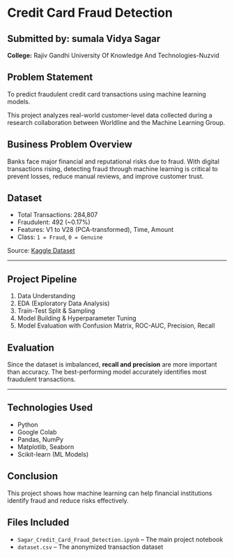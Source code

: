 # Credit Card Fraud Detection

## Submitted by: sumala Vidya Sagar   
**College:** Rajiv Gandhi University Of Knowledge And Technologies-Nuzvid  


## Problem Statement

To predict fraudulent credit card transactions using machine learning models.

This project analyzes real-world customer-level data collected during a research collaboration between Worldline and the Machine Learning Group.


##  Business Problem Overview

Banks face major financial and reputational risks due to fraud. With digital transactions rising, detecting fraud through machine learning is critical to prevent losses, reduce manual reviews, and improve customer trust.

## Dataset

- Total Transactions: 284,807
- Fraudulent: 492 (~0.17%)
- Features: V1 to V28 (PCA-transformed), Time, Amount
- Class: `1 = Fraud`, `0 = Genuine`

Source: [Kaggle Dataset](https://www.kaggle.com/datasets/mlg-ulb/creditcardfraud)

---

## Project Pipeline

1. Data Understanding
2. EDA (Exploratory Data Analysis)
3. Train-Test Split & Sampling
4. Model Building & Hyperparameter Tuning
5. Model Evaluation with Confusion Matrix, ROC-AUC, Precision, Recall


##  Evaluation

Since the dataset is imbalanced, **recall and precision** are more important than accuracy. The best-performing model accurately identifies most fraudulent transactions.

---

##  Technologies Used

- Python
- Google Colab
- Pandas, NumPy
- Matplotlib, Seaborn
- Scikit-learn (ML Models)



##  Conclusion

This project shows how machine learning can help financial institutions identify fraud and reduce risks effectively.



## Files Included

- `Sagar_Credit_Card_Fraud_Detection.ipynb` – The main project notebook
- `dataset.csv` – The anonymized transaction dataset
